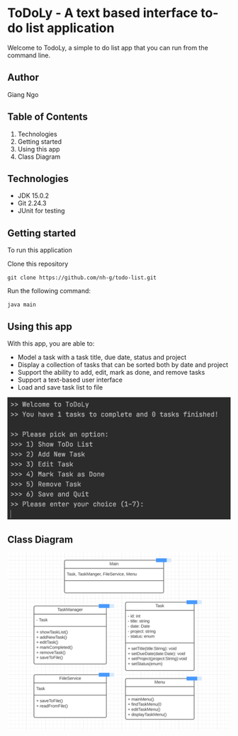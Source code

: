 # ToDoLy - A text based interface to-do list application

Welcome to TodoLy, a simple to do list app that you can run from the command line.

## Author
Giang Ngo

## Table of Contents

1. Technologies
2. Getting started
3. Using this app
4. Class Diagram

## Technologies
- JDK 15.0.2
- Git 2.24.3
- JUnit for testing

## Getting started
To run this application

Clone this repository
````
git clone https://github.com/nh-g/todo-list.git
````
Run the following command:
````
java main
````

## Using this app
With this app, you are able to:
- Model a task with a task title, due date, status and project
- Display a collection of tasks that can be sorted both by date and project
- Support the ability to add, edit, mark as done, and remove tasks
- Support a text-based user interface
- Load and save task list to file

![alt text](https://github.com/nh-g/todo-list/blob/main/TodoLy%20Screenshot.png)

## Class Diagram

![alt text](https://github.com/nh-g/todo-list/blob/main/TodoLy%20Class%20Diagram.png)